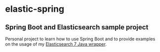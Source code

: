 # elastic-spring
## Spring Boot and Elasticsearch sample project

Personal project to learn how to use Spring Boot and to provide examples on the usage of my [Elasticsearch 7 Java wrapper](https://github.com/ukitinu/es7db).
